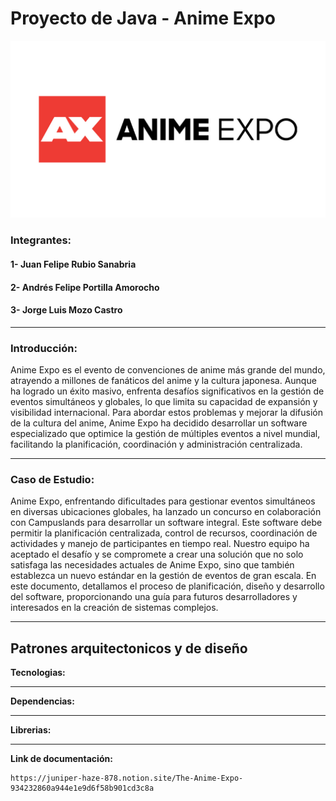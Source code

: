 # Proyecto de Java - Anime Expo

<img src="./Resources/IMG/logo_Proyecto.png">

### Integrantes: 

#### 1- Juan Felipe Rubio Sanabria
#### 2- Andrés Felipe Portilla Amorocho
#### 3- Jorge Luis Mozo Castro

************

### Introducción:

Anime Expo es el evento de convenciones de anime más grande del mundo, atrayendo a millones de fanáticos del anime y la cultura japonesa. Aunque ha logrado un éxito masivo, enfrenta desafíos significativos en la gestión de eventos simultáneos y globales, lo que limita su capacidad de expansión y visibilidad internacional. Para abordar estos problemas y mejorar la difusión de la cultura del anime, Anime Expo ha decidido desarrollar un software especializado que optimice la gestión de múltiples eventos a nivel mundial, facilitando la planificación, coordinación y administración centralizada.
**********
### Caso de Estudio:

Anime Expo, enfrentando dificultades para gestionar eventos simultáneos en diversas ubicaciones globales, ha lanzado un concurso en colaboración con Campuslands para desarrollar un software integral. Este software debe permitir la planificación centralizada, control de recursos, coordinación de actividades y manejo de participantes en tiempo real. Nuestro equipo ha aceptado el desafío y se compromete a crear una solución que no solo satisfaga las necesidades actuales de Anime Expo, sino que también establezca un nuevo estándar en la gestión de eventos de gran escala. En este documento, detallamos el proceso de planificación, diseño y desarrollo del software, proporcionando una guía para futuros desarrolladores y interesados en la creación de sistemas complejos.

***********
## Patrones arquitectonicos y de diseño

**Tecnologias:** 
*************
**Dependencias:**
********
**Librerias:**
********
**Link de documentación:**

    https://juniper-haze-878.notion.site/The-Anime-Expo-934232860a944e1e9d6f58b901cd3c8a 
